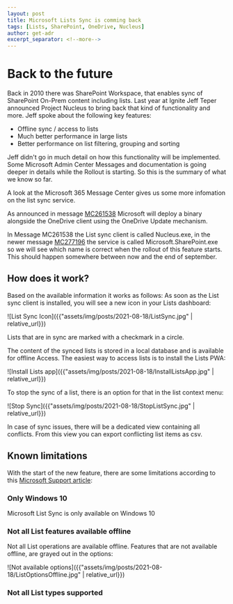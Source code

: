 ```yaml
---
layout: post
title: Microsoft Lists Sync is comming back
tags: [Lists, SharePoint, OneDrive, Nucleus]
author: get-adr
excerpt_separator: <!--more-->
---
```

# Back to the future
Back in 2010 there was SharePoint Workspace, that enables sync of SharePoint On-Prem content including lists. Last year at Ignite Jeff Teper announced Project Nucleus to bring back that kind of functionality and more. Jeff spoke about the following key features:
<!--more-->
* Offline sync / access to lists
* Much better performance in large lists
* Better performance on list filtering, grouping and sorting

Jeff didn't go in much detail on how this functionality will be implemented. Some Microsoft Admin Center Messages and documentation is going deeper in details while the Rollout is starting. So this is the summary of what we know so far.

A look at the Microsoft 365 Message Center gives us some more infomation on the list sync service.

As announced in message [MC261538](https://admin.microsoft.com/AdminPortal/Home?ref=MessageCenter/:/messages/MC261538) Microsoft will deploy a binary alongside the OneDrive client using the OneDrive Update mechanism. 

In Message MC261538 the List sync client is called Nucleus.exe, in the newer message [MC277196](https://admin.microsoft.com/AdminPortal/Home#/MessageCenter/:/messages/MC277196) the service is called Microsoft.SharePoint.exe so we will see which name is correct when the rollout of this feature starts. This should happen somewhere between now and the end of september.

## How does it work?
Based on the available information it works as follows:
As soon as the List sync client is installed, you will see a new icon in your Lists dashboard:

![List Sync Icon]({{"assets/img/posts/2021-08-18/ListSync.jpg" | relative_url}})

Lists that are in sync are marked with a checkmark in a circle.

The content of the synced lists is stored in a local database and is available for offline Access. The easiest way to access lists is to install the Lists PWA:

![Install Lists app]({{"assets/img/posts/2021-08-18/InstallListsApp.jpg" | relative_url}})

To stop the sync of a list, there is an option for that in the list context menu:

![Stop Sync]({{"assets/img/posts/2021-08-18/StopListSync.jpg" | relative_url}})

In case of sync issues, there will be a dedicated view containing all conflicts. From this view you can export conflicting list items as csv.

## Known limitations
With the start of the new feature, there are some limitations according to this [Microsoft Support article](https://support.microsoft.com/en-us/office/edit-lists-offline-41403c3e-1795-4e07-b56b-ae591cbde2f9):
### Only Windows 10
Microsoft List Sync is only available on Windows 10
### Not all List features available offline
Not all List operations are available offline. Features that are not available offline, are grayed out in the options:

![Not available options]({{"assets/img/posts/2021-08-18/ListOptionsOffline.jpg" | relative_url}})
### Not all List types supported
